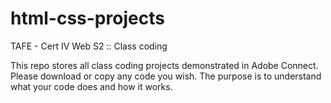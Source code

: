 # html-css-projects
TAFE - Cert IV Web S2 :: Class coding

This repo stores all class coding projects demonstrated in Adobe Connect. Please download or copy any code you wish. The purpose is to understand what your code does and how it works.
